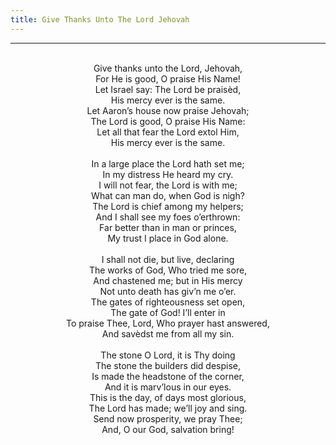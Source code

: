 ```yaml
---
title: Give Thanks Unto The Lord Jehovah
---
```


---
<center>
<br/>
Give thanks unto the Lord, Jehovah,<br/>
For He is good, O praise His Name!<br/>
Let Israel say: The Lord be praisèd,<br/>
His mercy ever is the same.<br/>
Let Aaron’s house now praise Jehovah;<br/>
The Lord is good, O praise His Name:<br/>
Let all that fear the Lord extol Him,<br/>
His mercy ever is the same.<br/>
<br/>
In a large place the Lord hath set me;<br/>
In my distress He heard my cry.<br/>
I will not fear, the Lord is with me;<br/>
What can man do, when God is nigh?<br/>
The Lord is chief among my helpers;<br/>
And I shall see my foes o’erthrown:<br/>
Far better than in man or princes,<br/>
My trust I place in God alone.<br/>
<br/>
I shall not die, but live, declaring<br/>
The works of God, Who tried me sore,<br/>
And chastened me; but in His mercy<br/>
Not unto death has giv’n me o’er.<br/>
The gates of righteousness set open,<br/>
The gate of God! I’ll enter in<br/>
To praise Thee, Lord, Who prayer hast answered,<br/>
And savèdst me from all my sin.<br/>
<br/>
The stone O Lord, it is Thy doing<br/>
The stone the builders did despise,<br/>
Is made the headstone of the corner,<br/>
And it is marv’lous in our eyes.<br/>
This is the day, of days most glorious,<br/>
The Lord has made; we’ll joy and sing.<br/>
Send now prosperity, we pray Thee;<br/>
And, O our God, salvation bring!<br/>

</center>